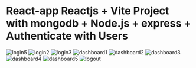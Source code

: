 # React-app Reactjs + Vite Project with mongodb + Node.js + express + Authenticate with Users

<img src="https://i.ibb.co/4Vz5PnL/login.png" alt="login5" border="0">
<img src="https://i.ibb.co/FzhgG77/login2.png" alt="login2" border="0">
<img src="https://i.ibb.co/7JMmDDn/login3.png" alt="login3" border="0">

<img src="https://i.ibb.co/3pnTWvQ/dashboard1.png" alt="dashboard1" border="0">
<img src="https://i.ibb.co/QFcxhYY/dashboard2.png" alt="dashboard2" border="0">
<img src="https://i.ibb.co/bdJPZcm/dashboard3.png" alt="dashboard3" border="0">
<img src="https://i.ibb.co/nMkT8QH/dashboard4.png" alt="dashboard4" border="0">
<img src="https://i.ibb.co/Sx31qzh/dashboard5.png" alt="dashboard5" border="0">

<img src="https://i.ibb.co/bNQ3cWP/logout.png" alt="logout" border="0">
